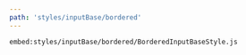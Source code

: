 ```yaml
---
path: 'styles/inputBase/bordered'
---
```


`embed:styles/inputBase/bordered/BorderedInputBaseStyle.js`
